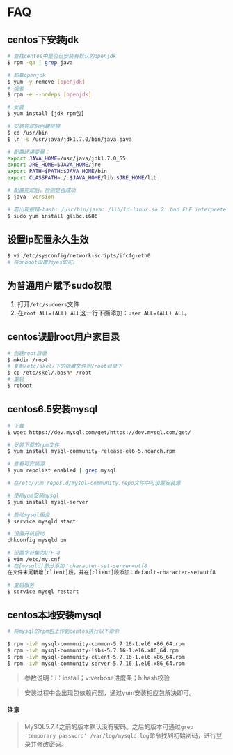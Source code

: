 # FAQ

## centos下安装jdk


```Bash
# 查找centos中是否已安装有默认的openjdk
$ rpm -qa | grep java

# 卸载openjdk
$ yum -y remove [openjdk]
# 或者
$ rpm -e --nodeps [openjdk]

# 安装
$ yum install [jdk rpm包]

# 安装完成后创建链接
$ cd /usr/bin
$ ln -s /usr/java/jdk1.7.0/bin/java java

# 配置环境变量：
export JAVA_HOME=/usr/java/jdk1.7.0_55  
export JRE_HOME=$JAVA_HOME/jre  
export PATH=$PATH:$JAVA_HOME/bin  
export CLASSPATH=./:$JAVA_HOME/lib:$JRE_HOME/lib 

# 配置完成后，检测是否成功
$ java -version

# 若出现报错-bash: /usr/bin/java: /lib/ld-linux.so.2: bad ELF interpreter: 没有那个文件或目录
$ sudo yum install glibc.i686
```

## 设置ip配置永久生效  

```Bash
$ vi /etc/sysconfig/network-scripts/ifcfg-eth0
# 将onboot设置为yes即可。
```

## 为普通用户赋予sudo权限

1. 打开``/etc/sudoers``文件
2. 在``root ALL=(ALL) ALL``这一行下面添加：``user ALL=(ALL) ALL``。

## centos误删root用户家目录

```Bash
# 创建root目录
$ mkdir /root
# 复制/etc/skel/下的隐藏文件到/root目录下
$ cp /etc/skel/.bash* /root
# 重启
$ reboot
```

## centos6.5安装mysql

```Bash
# 下载
$ wget https://dev.mysql.com/get/https://dev.mysql.com/get/

# 安装下载的rpm文件
$ yum install mysql-community-release-el6-5.noarch.rpm 

# 查看可安装源
$ yum repolist enabled | grep mysql

# 在/etc/yum.repos.d/mysql-community.repo文件中可设置安装源

# 使用yum安装mysql
$ yum install mysql-server

# 启动mysql服务
$ service mysqld start

# 设置开机启动
chkconfig mysqld on

# 设置字符集为UTF-8
$ vim /etc/my.cnf
# 在[mysqld]部分添加：character-set-server=utf8
在文件末尾新增[client]段，并在[client]段添加：default-character-set=utf8

# 重启服务
$ service mysql restart
```

## centos本地安装mysql  

```Bash
# 将mysql的rpm包上传到centos执行以下命令

$ rpm -ivh mysql-community-common-5.7.16-1.el6.x86_64.rpm
$ rpm -ivh mysql-community-libs-5.7.16-1.el6.x86_64.rpm
$ rpm -ivh mysql-community-client-5.7.16-1.el6.x86_64.rpm
$ rpm -ivh mysql-community-server-5.7.16-1.el6.x86_64.rpm
```

> 参数说明：i：install；v:verbose进度条；h:hash校验

> 安装过程中会出现包依赖问题，通过yum安装相应包解决即可。

#### 注意
> MySQL5.7.4之前的版本默认没有密码。之后的版本可通过``grep 'temporary password' /var/log/mysqld.log``命令找到初始密码，进行登录并修改密码。